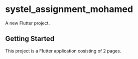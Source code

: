 # systel_assignment_mohamed

A new Flutter project.

## Getting Started

This project is a Flutter application cosisting of 2 pages.

